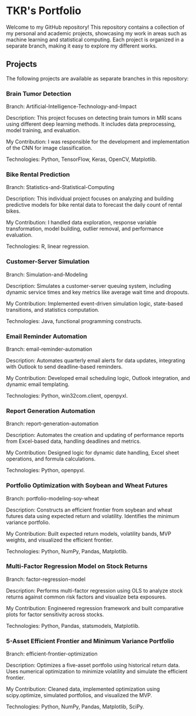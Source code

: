 # TKR's Portfolio
Welcome to my GitHub repository! This repository contains a collection of my personal and academic projects, showcasing my work in areas such as machine learning and statistical computing. Each project is organized in a separate branch, making it easy to explore my different works.

## Projects
The following projects are available as separate branches in this repository:

### Brain Tumor Detection
Branch: Artificial-Intelligence-Technology-and-Impact

Description: This project focuses on detecting brain tumors in MRI scans using different deep learning methods. It includes data preprocessing, model training, and evaluation.

My Contribution: I was responsible for the development and implementation of the CNN for image classification.

Technologies: Python, TensorFlow, Keras, OpenCV, Matplotlib.

### Bike Rental Prediction
Branch: Statistics-and-Statistical-Computing

Description: This individual project focuses on analyzing and building predictive models for bike rental data to forecast the daily count of rental bikes.

My Contribution: I handled data exploration, response variable transformation, model building, outlier removal, and performance evaluation.

Technologies: R, linear regression.

### Customer-Server Simulation
Branch: Simulation-and-Modeling

Description: Simulates a customer-server queuing system, including dynamic service times and key metrics like average wait time and dropouts.

My Contribution: Implemented event-driven simulation logic, state-based transitions, and statistics computation.

Technologies: Java, functional programming constructs.

### Email Reminder Automation
Branch: email-reminder-automation

Description: Automates quarterly email alerts for data updates, integrating with Outlook to send deadline-based reminders.

My Contribution: Developed email scheduling logic, Outlook integration, and dynamic email templating.

Technologies: Python, win32com.client, openpyxl.

### Report Generation Automation
Branch: report-generation-automation

Description: Automates the creation and updating of performance reports from Excel-based data, handling deadlines and metrics.

My Contribution: Designed logic for dynamic date handling, Excel sheet operations, and formula calculations.

Technologies: Python, openpyxl.

### Portfolio Optimization with Soybean and Wheat Futures
Branch: portfolio-modeling-soy-wheat

Description: Constructs an efficient frontier from soybean and wheat futures data using expected return and volatility. Identifies the minimum variance portfolio.

My Contribution: Built expected return models, volatility bands, MVP weights, and visualized the efficient frontier.

Technologies: Python, NumPy, Pandas, Matplotlib.

### Multi-Factor Regression Model on Stock Returns
Branch: factor-regression-model

Description: Performs multi-factor regression using OLS to analyze stock returns against common risk factors and visualize beta exposures.

My Contribution: Engineered regression framework and built comparative plots for factor sensitivity across stocks.

Technologies: Python, Pandas, statsmodels, Matplotlib.

### 5-Asset Efficient Frontier and Minimum Variance Portfolio
Branch: efficient-frontier-optimization

Description: Optimizes a five-asset portfolio using historical return data. Uses numerical optimization to minimize volatility and simulate the efficient frontier.

My Contribution: Cleaned data, implemented optimization using scipy.optimize, simulated portfolios, and visualized the MVP.

Technologies: Python, NumPy, Pandas, Matplotlib, SciPy.
